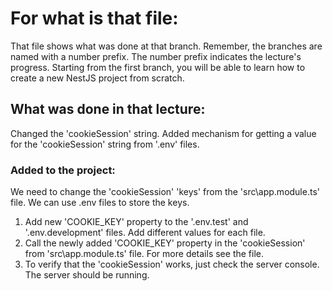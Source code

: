 # For what is that file:  
That file shows what was done at that branch. Remember, the branches are named with a number prefix. The number prefix indicates the lecture's progress. Starting from the first branch, you will be able to learn how to create a new NestJS project from scratch.  

## What was done in that lecture:  
Changed the 'cookieSession' string. Added mechanism for getting a value for the 'cookieSession' string from '.env' files.

### Added to the project:  
We need to change the 'cookieSession' 'keys' from the 'src\app.module.ts' file. We can use .env files to store the keys.  
1. Add new 'COOKIE_KEY' property to the '.env.test' and '.env.development' files. Add different values for each file.  
2. Call the newly added 'COOKIE_KEY' property in the 'cookieSession' from 'src\app.module.ts' file. For more details see the file.
3. To verify that the 'cookieSession' works, just check the server console. The server should be running.